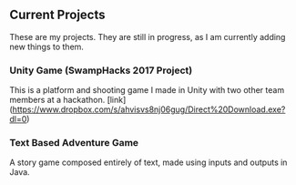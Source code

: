 ## Current Projects

These are my projects. They are still in progress, as I am currently adding new things to them.

### Unity Game (SwampHacks 2017 Project)

This is a platform and shooting game I made in Unity with two other team members at a hackathon.
[link] (https://www.dropbox.com/s/ahvisvs8nj06gug/Direct%20Download.exe?dl=0)

### Text Based Adventure Game 

A story game composed entirely of text, made using inputs and outputs in Java.



